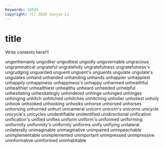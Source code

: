 ```yaml
---
Keywords: 16524
Copyright: (C) 2020 Junjie Li
---
```


# title

Write contents here!!!
 
ungentlemanly 
ungodlier 
ungodliest 
ungodly 
ungovernable 
ungracious 
ungrammatical 
ungrateful
ungratefully 
ungratefulness 
ungratefulness's 
ungrudging 
unguarded 
unguent 
unguent's 
unguents 
ungulate 
ungulate's
ungulates 
unhand 
unhanded 
unhanding 
unhands 
unhappier 
unhappiest 
unhappily 
unhappiness 
unhappiness's
unhappy 
unharmed 
unhealthful 
unhealthier 
unhealthiest 
unhealthy 
unheard 
unheeded 
unhelpful 
unhesitating
unhesitatingly 
unhindered 
unhinge 
unhinged 
unhinges 
unhinging 
unhitch 
unhitched 
unhitches 
unhitching
unholier 
unholiest 
unholy 
unhook 
unhooked 
unhooking 
unhooks 
unhorse 
unhorsed 
unhorses
unhorsing 
unhurried 
unhurt 
unicameral 
unicorn 
unicorn's 
unicorns 
unicycle 
unicycle's 
unicycles
unidentifiable 
unidentified 
unidirectional 
unification 
unification's 
unified 
unifies 
uniform 
uniform's 
uniformed
uniforming 
uniformity 
uniformity's 
uniformly 
uniforms 
unify 
unifying 
unilateral 
unilaterally 
unimaginable
unimaginative 
unimpaired 
unimpeachable 
unimplementable 
unimplemented 
unimportant 
unimpressed 
unimpressive 
uninformative 
uninformed
uninhabitable 
